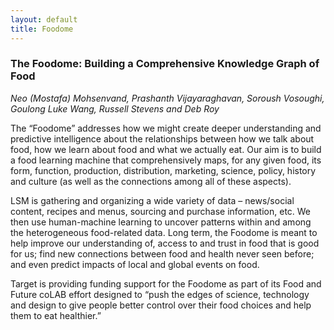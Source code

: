 ```yaml
---
layout: default
title: Foodome
---
```


### The Foodome: Building a Comprehensive Knowledge Graph of Food
*Neo (Mostafa) Mohsenvand, Prashanth Vijayaraghavan, Soroush Vosoughi, Goulong Luke Wang, Russell Stevens and Deb Roy*

The “Foodome” addresses how we might create deeper understanding and predictive intelligence about the relationships between how we talk about food, how we learn about food and what we actually eat. Our aim is to build a food learning machine that comprehensively maps, for any given food, its form, function, production, distribution, marketing, science, policy, history and culture (as well as the connections among all of these aspects).

LSM is gathering and organizing a wide variety of data – news/social content, recipes and menus, sourcing and purchase information, etc. We then use human-machine learning to uncover patterns within and among the heterogeneous food-related data. Long term, the Foodome is meant to help improve our understanding of, access to and trust in food that is good for us; find new connections between food and health never seen before; and even predict impacts of local and global events on food.

Target is providing funding support for the Foodome as part of its Food and Future coLAB effort designed to “push the edges of science, technology and design to give people better control over their food choices and help them to eat healthier.”